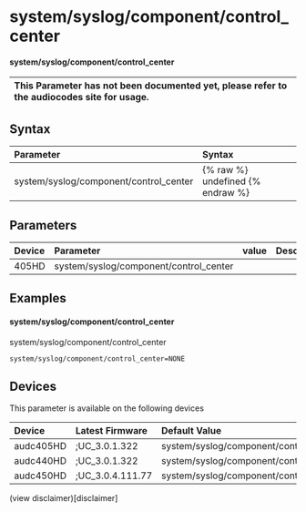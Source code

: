 ﻿---
description: system/syslog/component/control_center
search: false
---

# system/syslog/component/control_center

#### system/syslog/component/control_center


| This Parameter has not been documented yet, please refer to the audiocodes site for usage.  |
| :--- |

## Syntax
| Parameter | Syntax |
| :--- | :--- |
|system/syslog/component/control_center | {% raw %} undefined {% endraw %} |

## Parameters
|Device|Parameter|value|Description|
|:---|:---|:---|:---|
| 405HD | system/syslog/component/control_center |  |  |

## Examples
#### system/syslog/component/control_center

system/syslog/component/control_center

```
system/syslog/component/control_center=NONE
```

## Devices
This parameter is available on the following devices

| Device | Latest Firmware | Default Value |
|:---|:---|:---|
| audc405HD | ;UC_3.0.1.322 | system/syslog/component/control_center=NONE 
| audc440HD | ;UC_3.0.1.322 | system/syslog/component/control_center=NONE 
| audc450HD | ;UC_3.0.4.111.77 | system/syslog/component/control_center=NONE 

(view disclaimer)[disclaimer]
